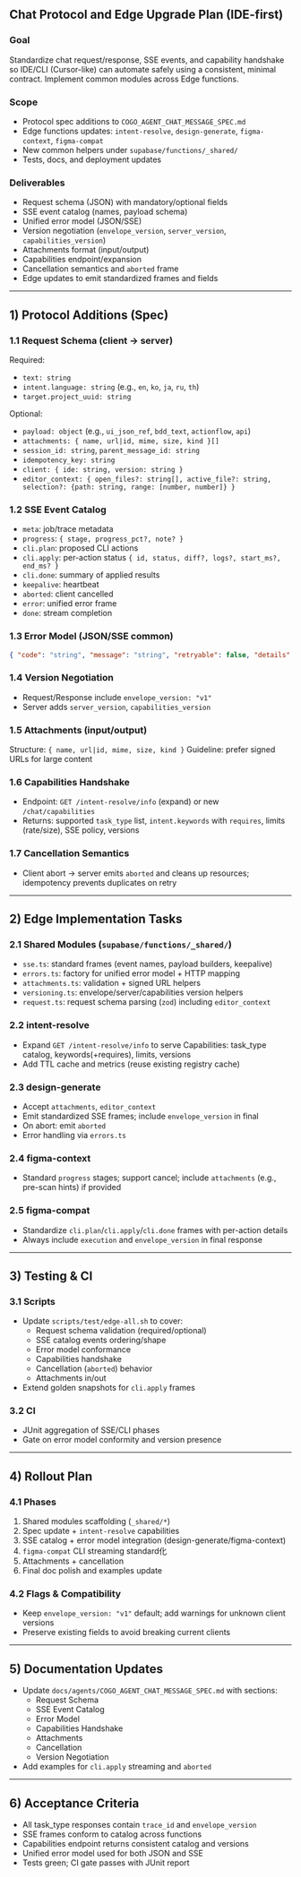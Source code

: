 ## Chat Protocol and Edge Upgrade Plan (IDE-first)

### Goal
Standardize chat request/response, SSE events, and capability handshake so IDE/CLI (Cursor-like) can automate safely using a consistent, minimal contract. Implement common modules across Edge functions.

### Scope
- Protocol spec additions to `COGO_AGENT_CHAT_MESSAGE_SPEC.md`
- Edge functions updates: `intent-resolve`, `design-generate`, `figma-context`, `figma-compat`
- New common helpers under `supabase/functions/_shared/`
- Tests, docs, and deployment updates

### Deliverables
- Request schema (JSON) with mandatory/optional fields
- SSE event catalog (names, payload schema)
- Unified error model (JSON/SSE)
- Version negotiation (`envelope_version`, `server_version`, `capabilities_version`)
- Attachments format (input/output)
- Capabilities endpoint/expansion
- Cancellation semantics and `aborted` frame
- Edge updates to emit standardized frames and fields

---

## 1) Protocol Additions (Spec)

### 1.1 Request Schema (client → server)
Required:
- `text: string`
- `intent.language: string` (e.g., `en`, `ko`, `ja`, `ru`, `th`)
- `target.project_uuid: string`

Optional:
- `payload: object` (e.g., `ui_json_ref`, `bdd_text`, `actionflow`, `api`)
- `attachments: { name, url|id, mime, size, kind }[]`
- `session_id: string`, `parent_message_id: string`
- `idempotency_key: string`
- `client: { ide: string, version: string }`
- `editor_context: { open_files?: string[], active_file?: string, selection?: {path: string, range: [number, number]} }`

### 1.2 SSE Event Catalog
- `meta`: job/trace metadata
- `progress`: `{ stage, progress_pct?, note? }`
- `cli.plan`: proposed CLI actions
- `cli.apply`: per-action status `{ id, status, diff?, logs?, start_ms?, end_ms? }`
- `cli.done`: summary of applied results
- `keepalive`: heartbeat
- `aborted`: client cancelled
- `error`: unified error frame
- `done`: stream completion

### 1.3 Error Model (JSON/SSE common)
```json
{ "code": "string", "message": "string", "retryable": false, "details": {}, "trace_id": "uuid" }
```

### 1.4 Version Negotiation
- Request/Response include `envelope_version: "v1"`
- Server adds `server_version`, `capabilities_version`

### 1.5 Attachments (input/output)
Structure: `{ name, url|id, mime, size, kind }`
Guideline: prefer signed URLs for large content

### 1.6 Capabilities Handshake
- Endpoint: `GET /intent-resolve/info` (expand) or new `/chat/capabilities`
- Returns: supported `task_type` list, `intent.keywords` with `requires`, limits (rate/size), SSE policy, versions

### 1.7 Cancellation Semantics
- Client abort → server emits `aborted` and cleans up resources; idempotency prevents duplicates on retry

---

## 2) Edge Implementation Tasks

### 2.1 Shared Modules (`supabase/functions/_shared/`)
- `sse.ts`: standard frames (event names, payload builders, keepalive)
- `errors.ts`: factory for unified error model + HTTP mapping
- `attachments.ts`: validation + signed URL helpers
- `versioning.ts`: envelope/server/capabilities version helpers
- `request.ts`: request schema parsing (`zod`) including `editor_context`

### 2.2 intent-resolve
- Expand `GET /intent-resolve/info` to serve Capabilities: task_type catalog, keywords(+requires), limits, versions
- Add TTL cache and metrics (reuse existing registry cache)

### 2.3 design-generate
- Accept `attachments`, `editor_context`
- Emit standardized SSE frames; include `envelope_version` in final
- On abort: emit `aborted`
- Error handling via `errors.ts`

### 2.4 figma-context
- Standard `progress` stages; support cancel; include `attachments` (e.g., pre-scan hints) if provided

### 2.5 figma-compat
- Standardize `cli.plan`/`cli.apply`/`cli.done` frames with per-action details
- Always include `execution` and `envelope_version` in final response

---

## 3) Testing & CI

### 3.1 Scripts
- Update `scripts/test/edge-all.sh` to cover:
  - Request schema validation (required/optional)
  - SSE catalog events ordering/shape
  - Error model conformance
  - Capabilities handshake
  - Cancellation (`aborted`) behavior
  - Attachments in/out
- Extend golden snapshots for `cli.apply` frames

### 3.2 CI
- JUnit aggregation of SSE/CLI phases
- Gate on error model conformity and version presence

---

## 4) Rollout Plan

### 4.1 Phases
1. Shared modules scaffolding (`_shared/*`)
2. Spec update + `intent-resolve` capabilities
3. SSE catalog + error model integration (design-generate/figma-context)
4. `figma-compat` CLI streaming standard化
5. Attachments + cancellation
6. Final doc polish and examples update

### 4.2 Flags & Compatibility
- Keep `envelope_version: "v1"` default; add warnings for unknown client versions
- Preserve existing fields to avoid breaking current clients

---

## 5) Documentation Updates
- Update `docs/agents/COGO_AGENT_CHAT_MESSAGE_SPEC.md` with sections:
  - Request Schema
  - SSE Event Catalog
  - Error Model
  - Capabilities Handshake
  - Attachments
  - Cancellation
  - Version Negotiation
- Add examples for `cli.apply` streaming and `aborted`

---

## 6) Acceptance Criteria
- All task_type responses contain `trace_id` and `envelope_version`
- SSE frames conform to catalog across functions
- Capabilities endpoint returns consistent catalog and versions
- Unified error model used for both JSON and SSE
- Tests green; CI gate passes with JUnit report

